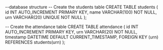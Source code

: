 --database structure 
-- Create the students table
CREATE TABLE students (
    id INT AUTO_INCREMENT PRIMARY KEY,
    name VARCHAR(100) NOT NULL,
    urn VARCHAR(20) UNIQUE NOT NULL
);

-- Create the attendance table
CREATE TABLE attendance (
    id INT AUTO_INCREMENT PRIMARY KEY,
    urn VARCHAR(20) NOT NULL,
    timestamp DATETIME DEFAULT CURRENT_TIMESTAMP,
    FOREIGN KEY (urn) REFERENCES students(urn)
);

